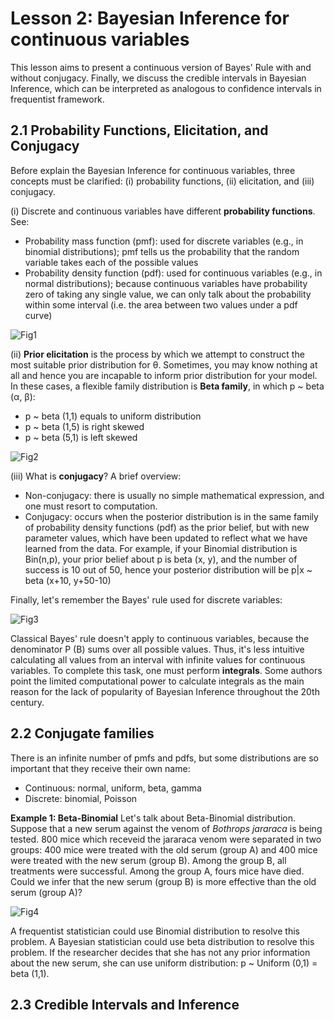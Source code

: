 # Lesson 2: Bayesian Inference for continuous variables

This lesson aims to present a continuous version of Bayes' Rule with and without conjugacy. Finally, we discuss the credible intervals in Bayesian Inference, which can be interpreted as analogous to confidence intervals in frequentist framework. 

## 2.1 Probability Functions, Elicitation, and Conjugacy

Before explain the Bayesian Inference for continuous variables, three concepts must be clarified: (i) probability functions, (ii) elicitation, and (iii) conjugacy. 

(i) Discrete and continuous variables have different **probability functions**. See:

- Probability mass function (pmf): used for discrete variables (e.g., in binomial distributions); pmf tells us the probability that the random variable takes each of the possible values
- Probability density function (pdf): used for continuous variables (e.g., in normal distributions); because continuous variables have probability zero of taking any single value, we can only talk about the probability within some interval (i.e. the area between two values under a pdf curve)

![Fig1](https://abaqus-docs.mit.edu/2017/English/SIMA3DXRefImages/pdf-defin-nls.png)

(ii) **Prior elicitation** is the process by which we attempt to construct the most suitable prior distribution for θ. Sometimes, you may know nothing at all and hence you are incapable to inform prior distribution for your model. In these cases, a flexible family distribution is **Beta family**, in which p ~ beta (α, β):

- p ~ beta (1,1) equals to uniform distribution
- p ~ beta (1,5) is right skewed
- p ~ beta (5,1) is left skewed

![Fig2](https://miro.medium.com/max/882/1*n1q2lm3-2Npx2AMCWUaYMQ.png)

(iii) What is **conjugacy**? A brief overview:

- Non-conjugacy:  there is usually no simple mathematical expression, and one must resort to computation. 
- Conjugacy: occurs when the posterior distribution is in the same family of probability density functions (pdf) as the prior belief, but with new parameter values, which have been updated to reflect what we have learned from the data. For example, if your Binomial distribution is Bin(n,p), your prior belief about p is beta (x, y), and the number of success is 10 out of 50, hence your posterior distribution will be p|x ~ beta (x+10, y+50-10)

Finally, let's remember the Bayes' rule used for discrete variables:

![Fig3](https://camo.githubusercontent.com/1245d0488d557c84c524d03b414e6db823aa173eb1c191d0af4d7d7824c76f0e/68747470733a2f2f77696b696d656469612e6f72672f6170692f726573745f76312f6d656469612f6d6174682f72656e6465722f7376672f32363334653339356634376161663136663564656235623039613937396166633634366438336562)

Classical Bayes' rule doesn't apply to continuous variables, because the denominator P (B) sums over all possible values. Thus, it's less intuitive calculating all values from an interval with infinite values for continuous variables. To complete this task, one must perform **integrals**. Some authors point the limited computational power to calculate integrals as the main reason for the lack of popularity of Bayesian Inference throughout the 20th century.

## 2.2 Conjugate families
There is an infinite number of pmfs and pdfs, but some distributions are so important that they receive their own name: 

- Continuous: normal, uniform, beta, gamma
- Discrete: binomial, Poisson

**Example 1: Beta-Binomial** Let's talk about Beta-Binomial distribution. Suppose that a new serum against the venom of *Bothrops jararaca* is being tested. 800 mice which receveid the jararaca venom were separated in two groups: 400 mice were treated with the old serum (group A) and 400 mice were treated with the new serum (group B). Among the group B, all treatments were successful. Among the group A, fours mice have died. Could we infer that the new serum (group B) is more effective than the old serum (group A)? 

![Fig4](https://biologo.com.br/bio/wp-content/uploads/2018/05/jararaca.jpg)

A frequentist statistician could use Binomial distribution to resolve this problem. A Bayesian statistician could use beta distribution to resolve this problem. If the researcher decides that she has not any prior information about the new serum, she can use uniform distribution: p ~ Uniform (0,1) = beta (1,1).

## 2.3 Credible Intervals and Inference
